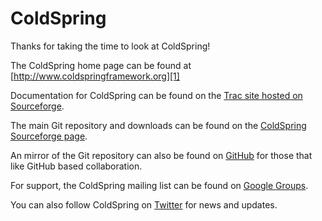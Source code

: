 ColdSpring
==========

Thanks for taking the time to look at ColdSpring!

The ColdSpring home page can be found at [http://www.coldspringframework.org][1]

Documentation for ColdSpring can be found on the [Trac site hosted on Sourceforge][2].

The main Git repository and downloads can be found on the [ColdSpring Sourceforge page][3].

An mirror of the Git repository can also be found on [GitHub][4] for those that like GitHub based collaboration.

For support, the ColdSpring mailing list can be found on [Google Groups][5].

You can also follow ColdSpring on [Twitter][6] for news and updates.


[1]: http://www.coldspringframework.org/
[2]: https://sourceforge.net/apps/trac/coldspring/
[3]: http://sourceforge.net/projects/coldspring/
[4]: https://github.com/markmandel/coldspring
[5]: http://groups.google.com/group/coldspring-users
[6]: https://twitter.com/#!/coldspring_fw
